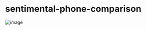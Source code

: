 # sentimental-phone-comparison
![image](https://user-images.githubusercontent.com/74155660/161264579-8784116f-23ca-45e5-8096-c42da336093b.png)
